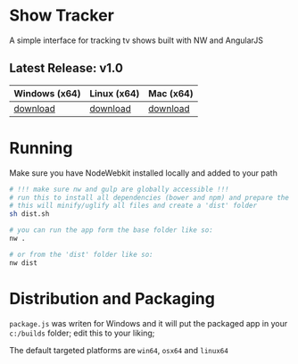 # Show Tracker
A simple interface for tracking tv shows built with NW and AngularJS

## Latest Release: v1.0
| Windows (x64) | Linux (x64) | Mac (x64) |
| ------------- | ----------- | --------- |
| [download](/releases/download/v1.0/win64-v1.0.zip) | [download](/releases/download/v1.0/linux64-v1.0.zip) | [download](/releases/download/v1.0/osx64-v1.0.zip) |

# Running
Make sure you have NodeWebkit installed locally and added to your path
```sh
# !!! make sure nw and gulp are globally accessible !!!
# run this to install all dependencies (bower and npm) and prepare the app for packaging
# this will minify/uglify all files and create a 'dist' folder
sh dist.sh

# you can run the app form the base folder like so:
nw .

# or from the 'dist' folder like so:
nw dist
```

# Distribution and Packaging
`package.js` was writen for Windows and it will put the packaged app in your `c:/builds` folder; edit this to your liking;

The default targeted platforms are `win64`, `osx64` and `linux64`